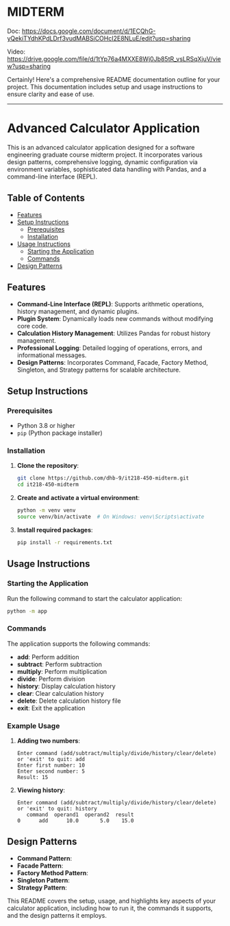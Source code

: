 # MIDTERM

Doc:
https://docs.google.com/document/d/1ECQhG-yQekiTYdhKPdLDrf3vudMABSiCOHcI2E8NLuE/edit?usp=sharing

Video:
https://drive.google.com/file/d/1tYp76a4MXXE8Wj0Jb85tR_vsLRSqXjuV/view?usp=sharing

Certainly! Here's a comprehensive README documentation outline for your project. This documentation includes setup and usage instructions to ensure clarity and ease of use.

---

# Advanced Calculator Application

This is an advanced calculator application designed for a software engineering graduate course midterm project. It incorporates various design patterns, comprehensive logging, dynamic configuration via environment variables, sophisticated data handling with Pandas, and a command-line interface (REPL).

## Table of Contents

- [Features](#features)
- [Setup Instructions](#setup-instructions)
  - [Prerequisites](#prerequisites)
  - [Installation](#installation)
- [Usage Instructions](#usage-instructions)
  - [Starting the Application](#starting-the-application)
  - [Commands](#commands)
- [Design Patterns](#design-patterns)

## Features

- **Command-Line Interface (REPL)**: Supports arithmetic operations, history management, and dynamic plugins.
- **Plugin System**: Dynamically loads new commands without modifying core code.
- **Calculation History Management**: Utilizes Pandas for robust history management.
- **Professional Logging**: Detailed logging of operations, errors, and informational messages.
- **Design Patterns**: Incorporates Command, Facade, Factory Method, Singleton, and Strategy patterns for scalable architecture.

## Setup Instructions

### Prerequisites

- Python 3.8 or higher
- `pip` (Python package installer)

### Installation

1. **Clone the repository**:
   ```sh
   git clone https://github.com/dhb-9/it218-450-midterm.git
   cd it218-450-midterm
   ```

2. **Create and activate a virtual environment**:
   ```sh
   python -m venv venv
   source venv/bin/activate  # On Windows: venv\Scripts\activate
   ```

3. **Install required packages**:
   ```sh
   pip install -r requirements.txt
   ```

## Usage Instructions

### Starting the Application

Run the following command to start the calculator application:

```sh
python -m app
```

### Commands

The application supports the following commands:

- **add**: Perform addition
- **subtract**: Perform subtraction
- **multiply**: Perform multiplication
- **divide**: Perform division
- **history**: Display calculation history
- **clear**: Clear calculation history
- **delete**: Delete calculation history file
- **exit**: Exit the application

### Example Usage

1. **Adding two numbers**:
   ```
   Enter command (add/subtract/multiply/divide/history/clear/delete) or 'exit' to quit: add
   Enter first number: 10
   Enter second number: 5
   Result: 15
   ```

2. **Viewing history**:
   ```
   Enter command (add/subtract/multiply/divide/history/clear/delete) or 'exit' to quit: history
      command  operand1  operand2  result
   0      add      10.0       5.0    15.0
   ```

## Design Patterns

- **Command Pattern**:
- **Facade Pattern**:
- **Factory Method Pattern**:
- **Singleton Pattern**:
- **Strategy Pattern**:


This README covers the setup, usage, and highlights key aspects of your calculator application, including how to run it, the commands it supports, and the design patterns it employs.